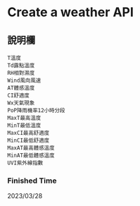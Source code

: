 # Create a weather API

## 說明欄

    T溫度
    Td露點溫度
    RH相對濕度
    Wind風向風速
    AT體感溫度
    CI舒適度
    Wx天氣現象
    PoP降雨機率12小時分段
    MaxT最高溫度
    MinT最低溫度
    MaxCI最高舒適度
    MinCI最低舒適度
    MaxAT最高體感溫度
    MinAT最低體感溫度
    UVI紫外線指數

### Finished Time

2023/03/28
